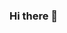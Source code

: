 ### Hi there 👋

<!--
**youssefalaraby/youssefalaraby** is a ✨ _special_ ✨ repository because its `README.md` (this file) appears on your GitHub profile.

Here are some ideas to get you started:

- 🔭 I’m currently working on data analysis projects
- 🌱 I’m currently learning data science
- 📫 How to reach me: www.linkedin.com/in/youssef-alaraby-6a207b227
-->
